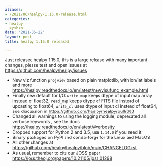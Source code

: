 ```yaml
---
aliases:
- /2021/06/healpy-1.15.0-release.html
categories:
- healpy
- python
date: '2021-06-22'
layout: post
title: healpy 1.15.0 released

---
```


Just released healpy 1.15.0, this is a large release with many important changes, please test and open issues at <https://github.com/healpy/healpy/issues>

* New viz function `projview` based on plain matplotlib, with lon/lat labels and more <https://healpy.readthedocs.io/en/latest/newvisufunc_example.html>
* Finally new default for I/O: `write_map` keeps dtype of input map array instead of float32, `read_map` keeps dtype of FITS file instead of upcasting to float64, `write_cl` uses dtype of input cl instead of float64, see discussion in <https://github.com/healpy/healpy/pull/688>
* Changed all warnings to using the logging module, deprecated all verbose keywords , see the docs <https://healpy.readthedocs.io/en/latest/#verbosity>
* Dropped support for Python 2 and 3.5, use `1.14.0` if you need it
* Binary packages on PyPI and conda-forge for the Linux and MacOS
* All other changes at <https://github.com/healpy/healpy/blob/main/CHANGELOG.rst>
* As usual, remember to cite our JOSS paper <https://joss.theoj.org/papers/10.21105/joss.01298>
